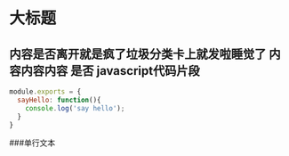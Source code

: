 
大标题
=====

###
内容是否离开就是疯了垃圾分类卡上就发啦睡觉了
内容内容内容
是否
javascript代码片段
---
```javascript
module.exports = {
  sayHello: function(){
    console.log('say hello');
  }
}
```

###单行文本

